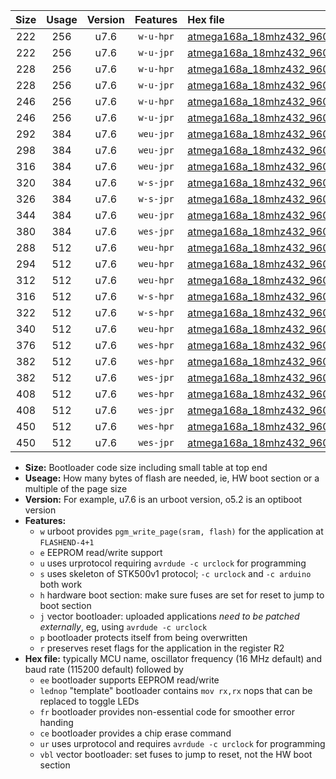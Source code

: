 |Size|Usage|Version|Features|Hex file|
|:-:|:-:|:-:|:-:|:--|
|222|256|u7.6|`w-u-hpr`|[atmega168a_18mhz432_9600bps_ur.hex](https://raw.githubusercontent.com/stefanrueger/urboot/main/atmega168a_18mhz432_9600bps_ur.hex)|
|222|256|u7.6|`w-u-jpr`|[atmega168a_18mhz432_9600bps_ur_vbl.hex](https://raw.githubusercontent.com/stefanrueger/urboot/main/atmega168a_18mhz432_9600bps_ur_vbl.hex)|
|228|256|u7.6|`w-u-hpr`|[atmega168a_18mhz432_9600bps_lednop_ur.hex](https://raw.githubusercontent.com/stefanrueger/urboot/main/atmega168a_18mhz432_9600bps_lednop_ur.hex)|
|228|256|u7.6|`w-u-jpr`|[atmega168a_18mhz432_9600bps_lednop_ur_vbl.hex](https://raw.githubusercontent.com/stefanrueger/urboot/main/atmega168a_18mhz432_9600bps_lednop_ur_vbl.hex)|
|246|256|u7.6|`w-u-hpr`|[atmega168a_18mhz432_9600bps_lednop_fr_ur.hex](https://raw.githubusercontent.com/stefanrueger/urboot/main/atmega168a_18mhz432_9600bps_lednop_fr_ur.hex)|
|246|256|u7.6|`w-u-jpr`|[atmega168a_18mhz432_9600bps_lednop_fr_ur_vbl.hex](https://raw.githubusercontent.com/stefanrueger/urboot/main/atmega168a_18mhz432_9600bps_lednop_fr_ur_vbl.hex)|
|292|384|u7.6|`weu-jpr`|[atmega168a_18mhz432_9600bps_ee_ur_vbl.hex](https://raw.githubusercontent.com/stefanrueger/urboot/main/atmega168a_18mhz432_9600bps_ee_ur_vbl.hex)|
|298|384|u7.6|`weu-jpr`|[atmega168a_18mhz432_9600bps_ee_lednop_ur_vbl.hex](https://raw.githubusercontent.com/stefanrueger/urboot/main/atmega168a_18mhz432_9600bps_ee_lednop_ur_vbl.hex)|
|316|384|u7.6|`weu-jpr`|[atmega168a_18mhz432_9600bps_ee_lednop_fr_ur_vbl.hex](https://raw.githubusercontent.com/stefanrueger/urboot/main/atmega168a_18mhz432_9600bps_ee_lednop_fr_ur_vbl.hex)|
|320|384|u7.6|`w-s-jpr`|[atmega168a_18mhz432_9600bps_vbl.hex](https://raw.githubusercontent.com/stefanrueger/urboot/main/atmega168a_18mhz432_9600bps_vbl.hex)|
|326|384|u7.6|`w-s-jpr`|[atmega168a_18mhz432_9600bps_lednop_vbl.hex](https://raw.githubusercontent.com/stefanrueger/urboot/main/atmega168a_18mhz432_9600bps_lednop_vbl.hex)|
|344|384|u7.6|`weu-jpr`|[atmega168a_18mhz432_9600bps_ee_lednop_fr_ce_ur_vbl.hex](https://raw.githubusercontent.com/stefanrueger/urboot/main/atmega168a_18mhz432_9600bps_ee_lednop_fr_ce_ur_vbl.hex)|
|380|384|u7.6|`wes-jpr`|[atmega168a_18mhz432_9600bps_ee_vbl.hex](https://raw.githubusercontent.com/stefanrueger/urboot/main/atmega168a_18mhz432_9600bps_ee_vbl.hex)|
|288|512|u7.6|`weu-hpr`|[atmega168a_18mhz432_9600bps_ee_ur.hex](https://raw.githubusercontent.com/stefanrueger/urboot/main/atmega168a_18mhz432_9600bps_ee_ur.hex)|
|294|512|u7.6|`weu-hpr`|[atmega168a_18mhz432_9600bps_ee_lednop_ur.hex](https://raw.githubusercontent.com/stefanrueger/urboot/main/atmega168a_18mhz432_9600bps_ee_lednop_ur.hex)|
|312|512|u7.6|`weu-hpr`|[atmega168a_18mhz432_9600bps_ee_lednop_fr_ur.hex](https://raw.githubusercontent.com/stefanrueger/urboot/main/atmega168a_18mhz432_9600bps_ee_lednop_fr_ur.hex)|
|316|512|u7.6|`w-s-hpr`|[atmega168a_18mhz432_9600bps.hex](https://raw.githubusercontent.com/stefanrueger/urboot/main/atmega168a_18mhz432_9600bps.hex)|
|322|512|u7.6|`w-s-hpr`|[atmega168a_18mhz432_9600bps_lednop.hex](https://raw.githubusercontent.com/stefanrueger/urboot/main/atmega168a_18mhz432_9600bps_lednop.hex)|
|340|512|u7.6|`weu-hpr`|[atmega168a_18mhz432_9600bps_ee_lednop_fr_ce_ur.hex](https://raw.githubusercontent.com/stefanrueger/urboot/main/atmega168a_18mhz432_9600bps_ee_lednop_fr_ce_ur.hex)|
|376|512|u7.6|`wes-hpr`|[atmega168a_18mhz432_9600bps_ee.hex](https://raw.githubusercontent.com/stefanrueger/urboot/main/atmega168a_18mhz432_9600bps_ee.hex)|
|382|512|u7.6|`wes-hpr`|[atmega168a_18mhz432_9600bps_ee_lednop.hex](https://raw.githubusercontent.com/stefanrueger/urboot/main/atmega168a_18mhz432_9600bps_ee_lednop.hex)|
|382|512|u7.6|`wes-jpr`|[atmega168a_18mhz432_9600bps_ee_lednop_vbl.hex](https://raw.githubusercontent.com/stefanrueger/urboot/main/atmega168a_18mhz432_9600bps_ee_lednop_vbl.hex)|
|408|512|u7.6|`wes-hpr`|[atmega168a_18mhz432_9600bps_ee_lednop_fr.hex](https://raw.githubusercontent.com/stefanrueger/urboot/main/atmega168a_18mhz432_9600bps_ee_lednop_fr.hex)|
|408|512|u7.6|`wes-jpr`|[atmega168a_18mhz432_9600bps_ee_lednop_fr_vbl.hex](https://raw.githubusercontent.com/stefanrueger/urboot/main/atmega168a_18mhz432_9600bps_ee_lednop_fr_vbl.hex)|
|450|512|u7.6|`wes-hpr`|[atmega168a_18mhz432_9600bps_ee_lednop_fr_ce.hex](https://raw.githubusercontent.com/stefanrueger/urboot/main/atmega168a_18mhz432_9600bps_ee_lednop_fr_ce.hex)|
|450|512|u7.6|`wes-jpr`|[atmega168a_18mhz432_9600bps_ee_lednop_fr_ce_vbl.hex](https://raw.githubusercontent.com/stefanrueger/urboot/main/atmega168a_18mhz432_9600bps_ee_lednop_fr_ce_vbl.hex)|

- **Size:** Bootloader code size including small table at top end
- **Useage:** How many bytes of flash are needed, ie, HW boot section or a multiple of the page size
- **Version:** For example, u7.6 is an urboot version, o5.2 is an optiboot version
- **Features:**
  + `w` urboot provides `pgm_write_page(sram, flash)` for the application at `FLASHEND-4+1`
  + `e` EEPROM read/write support
  + `u` uses urprotocol requiring `avrdude -c urclock` for programming
  + `s` uses skeleton of STK500v1 protocol; `-c urclock` and `-c arduino` both work
  + `h` hardware boot section: make sure fuses are set for reset to jump to boot section
  + `j` vector bootloader: uploaded applications *need to be patched externally*, eg, using `avrdude -c urclock`
  + `p` bootloader protects itself from being overwritten
  + `r` preserves reset flags for the application in the register R2
- **Hex file:** typically MCU name, oscillator frequency (16 MHz default) and baud rate (115200 default) followed by
  + `ee` bootloader supports EEPROM read/write
  + `lednop` "template" bootloader contains `mov rx,rx` nops that can be replaced to toggle LEDs
  + `fr` bootloader provides non-essential code for smoother error handing
  + `ce` bootloader provides a chip erase command
  + `ur` uses urprotocol and requires `avrdude -c urclock` for programming
  + `vbl` vector bootloader: set fuses to jump to reset, not the HW boot section
